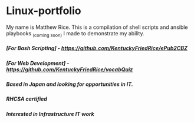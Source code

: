 # Linux-portfolio
My name is Matthew Rice.
This is a compilation of shell scripts and ansible playbooks <sub>(coming soon)</sub> I made to demonstrate my ability.

##### **[For Bash Scripting]** - https://github.com/KentuckyFriedRice/ePub2CBZ
##### **[For Web Development]** - https://github.com/KentuckyFriedRice/vocabQuiz


##### Based in Japan and looking for opportunities in IT.
##### RHCSA certified 
##### Interested in Infrastructure IT work
